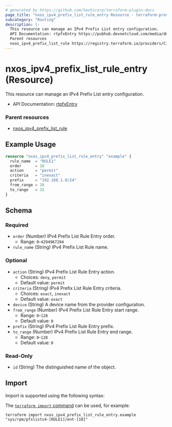```yaml
---
# generated by https://github.com/hashicorp/terraform-plugin-docs
page_title: "nxos_ipv4_prefix_list_rule_entry Resource - terraform-provider-nxos"
subcategory: "Routing"
description: |-
  This resource can manage an IPv4 Prefix List entry configuration.
  API Documentation: rtpfxEntry https://pubhub.devnetcloud.com/media/dme-docs-10-2-2/docs/Routing%20and%20Forwarding/rtpfx:Entry/
  Parent resources
  nxos_ipv4_prefix_list_rule https://registry.terraform.io/providers/CiscoDevNet/nxos/latest/docs/resources/ipv4_prefix_list_rule
---
```


# nxos_ipv4_prefix_list_rule_entry (Resource)

This resource can manage an IPv4 Prefix List entry configuration.

- API Documentation: [rtpfxEntry](https://pubhub.devnetcloud.com/media/dme-docs-10-2-2/docs/Routing%20and%20Forwarding/rtpfx:Entry/)

### Parent resources

- [nxos_ipv4_prefix_list_rule](https://registry.terraform.io/providers/CiscoDevNet/nxos/latest/docs/resources/ipv4_prefix_list_rule)

## Example Usage

```terraform
resource "nxos_ipv4_prefix_list_rule_entry" "example" {
  rule_name  = "RULE1"
  order      = 10
  action     = "permit"
  criteria   = "inexact"
  prefix     = "192.168.1.0/24"
  from_range = 26
  to_range   = 32
}
```

<!-- schema generated by tfplugindocs -->
## Schema

### Required

- `order` (Number) IPv4 Prefix List Rule Entry order.
  - Range: `0`-`4294967294`
- `rule_name` (String) IPv4 Prefix List Rule name.

### Optional

- `action` (String) IPv4 Prefix List Rule Entry action.
  - Choices: `deny`, `permit`
  - Default value: `permit`
- `criteria` (String) IPv4 Prefix List Rule Entry criteria.
  - Choices: `exact`, `inexact`
  - Default value: `exact`
- `device` (String) A device name from the provider configuration.
- `from_range` (Number) IPv4 Prefix List Rule Entry start range.
  - Range: `0`-`128`
  - Default value: `0`
- `prefix` (String) IPv4 Prefix List Rule Entry prefix.
- `to_range` (Number) IPv4 Prefix List Rule Entry end range.
  - Range: `0`-`128`
  - Default value: `0`

### Read-Only

- `id` (String) The distinguished name of the object.

## Import

Import is supported using the following syntax:

The [`terraform import` command](https://developer.hashicorp.com/terraform/cli/commands/import) can be used, for example:

```shell
terraform import nxos_ipv4_prefix_list_rule_entry.example "sys/rpm/pfxlistv4-[RULE1]/ent-[10]"
```
